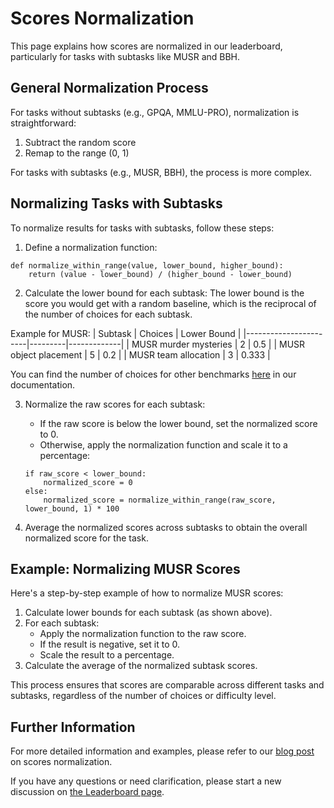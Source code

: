 # Scores Normalization

This page explains how scores are normalized in our leaderboard, particularly for tasks with subtasks like MUSR and BBH.

## General Normalization Process

For tasks without subtasks (e.g., GPQA, MMLU-PRO), normalization is straightforward:
1. Subtract the random score
2. Remap to the range (0, 1)

For tasks with subtasks (e.g., MUSR, BBH), the process is more complex.

## Normalizing Tasks with Subtasks

To normalize results for tasks with subtasks, follow these steps:

1. Define a normalization function:

```
def normalize_within_range(value, lower_bound, higher_bound):
    return (value - lower_bound) / (higher_bound - lower_bound)
```

2. Calculate the lower bound for each subtask:
The lower bound is the score you would get with a random baseline, which is the reciprocal of the number of choices for each subtask.

Example for MUSR:
| Subtask               | Choices | Lower Bound |
|-----------------------|---------|-------------|
| MUSR murder mysteries | 2       | 0.5         |
| MUSR object placement | 5       | 0.2         |
| MUSR team allocation  | 3       | 0.333       |

You can find the number of choices for other benchmarks [here](https://huggingface.co/docs/leaderboards/open_llm_leaderboard/about) in our documentation.

3. Normalize the raw scores for each subtask:
    - If the raw score is below the lower bound, set the normalized score to 0.
    - Otherwise, apply the normalization function and scale it to a percentage:
    ```
    if raw_score < lower_bound:
        normalized_score = 0
    else:
        normalized_score = normalize_within_range(raw_score, lower_bound, 1) * 100
    ```

4. Average the normalized scores across subtasks to obtain the overall normalized score for the task.

## Example: Normalizing MUSR Scores

Here's a step-by-step example of how to normalize MUSR scores:

1. Calculate lower bounds for each subtask (as shown above).
2. For each subtask:
    - Apply the normalization function to the raw score.
    - If the result is negative, set it to 0.
    - Scale the result to a percentage.
3. Calculate the average of the normalized subtask scores.

This process ensures that scores are comparable across different tasks and subtasks, regardless of the number of choices or difficulty level.

## Further Information
For more detailed information and examples, please refer to our [blog post](https://huggingface.co/spaces/open-llm-leaderboard/blog) on scores normalization.

If you have any questions or need clarification, please start a new discussion on [the Leaderboard page](https://huggingface.co/spaces/open-llm-leaderboard/open_llm_leaderboard/discussions).